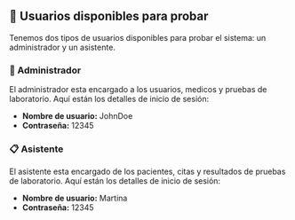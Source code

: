 ## 🚀 Usuarios disponibles para probar

Tenemos dos tipos de usuarios disponibles para probar el sistema: un administrador y un asistente.

### 🔐 Administrador

El administrador esta encargado a los usuarios, medicos y pruebas de laboratorio. Aquí están los detalles de inicio de sesión:

- **Nombre de usuario:** JohnDoe
- **Contraseña:** 12345

### 📋 Asistente

El asistente esta encargado de los pacientes, citas y resultados de pruebas de laboratorio. Aquí están los detalles de inicio de sesión:

- **Nombre de usuario:** Martina
- **Contraseña:** 12345
